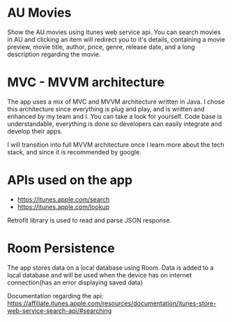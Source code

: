 # AU Movies
Show the AU movies using itunes web service api.
You can search movies in AU and clicking an item will redirect you to it's details, containing a movie preview, movie title, author, price, genre, release date, and a long description regarding the movie.


# MVC - MVVM architecture
The app uses a mix of MVC and MVVM architecture written in Java. I chose this architecture since everything is plug and play, and is written and enhanced by my team and I. You can take a look for yourself.
Code base is understandable, everything is done so developers can easily integrate and develop their apps.

I will transition into full MVVM architecture once I learn more about the tech stack, and since it is recommended by google.


# APIs used on the app
- https://itunes.apple.com/search
- https://itunes.apple.com/lookup

Retrofit library is used to read and parse JSON response.

# Room Persistence
The app stores data on a local database using Room.
Data is added to a local database and will be used when the device has on internet connection(has an error displaying saved data)

Documentation regarding the api: https://affiliate.itunes.apple.com/resources/documentation/itunes-store-web-service-search-api/#searching




